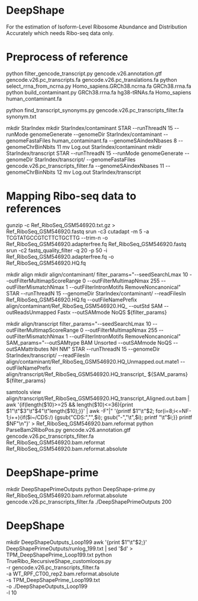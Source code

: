 # DeepShape
For the estimation of Isoform-Level Ribosome Abundance and Distribution Accurately which needs Ribo-seq data only.

# Preprocess of reference

python filter_gencode_transcript.py gencode.v26.annotation.gtf gencode.v26.pc_transcripts.fa gencode.v26.pc_translations.fa
python select_rrna_from_ncrna.py Homo_sapiens.GRCh38.ncrna.fa GRCh38.rrna.fa
python build_contaminant.py GRCh38.rrna.fa hg38-tRNAs.fa Homo_sapiens human_contaminant.fa

python find_transcript_synonyms.py gencode.v26.pc_transcripts_filter.fa synonym.txt

mkdir StarIndex
mkdir StarIndex/contaminant
STAR --runThreadN 15 --runMode genomeGenerate --genomeDir StarIndex/contaminant --genomeFastaFiles human_contaminant.fa --genomeSAindexNbases 8 --genomeChrBinNbits 11
mv Log.out StarIndex/contaminant
mkdir StarIndex/transcript
STAR --runThreadN 15 --runMode genomeGenerate --genomeDir StarIndex/transcript/ --genomeFastaFiles gencode.v26.pc_transcripts_filter.fa --genomeSAindexNbases 11 --genomeChrBinNbits 12
mv Log.out StarIndex/transcript

# Mapping Ribo-seq data to references

gunzip -c Ref_RiboSeq_GSM546920.txt.gz > Ref_RiboSeq_GSM546920.fastq
srun -c3 cutadapt -m 5 -a TCGTATGCCGTCTTCTGCTTG --trim-n -o Ref_RiboSeq_GSM546920.adapterfree.fq Ref_RiboSeq_GSM546920.fastq
srun -c2 fastq_quality_filter -q 20 -p 50 -i Ref_RiboSeq_GSM546920.adapterfree.fq -o Ref_RiboSeq_GSM546920.HQ.fq

mkdir align
mkdir align/contaminant/
filter_params="--seedSearchLmax 10 --outFilterMultimapScoreRange 0 --outFilterMultimapNmax 255 --outFilterMismatchNmax 1 --outFilterIntronMotifs RemoveNoncanonical"
STAR --runThreadN 15 --genomeDir StarIndex/contaminant/ --readFilesIn Ref_RiboSeq_GSM546920.HQ.fq --outFileNamePrefix align/contaminant/Ref_RiboSeq_GSM546920.HQ_ --outStd SAM --outReadsUnmapped Fastx --outSAMmode NoQS ${filter_params}

mkdir align/transcript
filter_params="--seedSearchLmax 10 --outFilterMultimapScoreRange 0 --outFilterMultimapNmax 255 --outFilterMismatchNmax 1 --outFilterIntronMotifs RemoveNoncanonical"
SAM_params="--outSAMtype BAM Unsorted --outSAMmode NoQS --outSAMattributes NH NM"
STAR --runThreadN 15 --genomeDir StarIndex/transcript/ --readFilesIn align/contaminant/Ref_RiboSeq_GSM546920.HQ_Unmapped.out.mate1 --outFileNamePrefix align/transcript/Ref_RiboSeq_GSM546920.HQ_transcript_ ${SAM_params} ${filter_params}

samtools view align/transcript/Ref_RiboSeq_GSM546920.HQ_transcript_Aligned.out.bam | awk '{if(length($10)>=25 && length($10)<=36){print $1"\t"$3"\t"$4"\t"length($10);}}' | awk -F"|" '{printf $1"\t"$2; for(i=8;i<=NF-1;i++){if($i~/CDS:/) {gsub("CDS:","",$i); gsub("-","\t",$i); printf "\t"$i;}} printf $NF"\n"}' > Ref_RiboSeq_GSM546920.bam.reformat
python ParseBam2RiboPos.py gencode.v26.annotation.gtf gencode.v26.pc_transcripts_filter.fa Ref_RiboSeq_GSM546920.bam.reformat Ref_RiboSeq_GSM546920.bam.reformat.absolute

# DeepShape-prime

mkdir DeepShapePrimeOutputs
python DeepShape-prime.py Ref_RiboSeq_GSM546920.bam.reformat.absolute gencode.v26.pc_transcripts_filter.fa ./DeepShapePrimeOutputs 200

# DeepShape

mkdir DeepShapeOutputs_Loop199
awk '{print $1"\t"$2;}' DeepShapePrimeOutputs/runlog_199.txt | sed '$d' > TPM_DeepShapePrime_Loop199.txt
python TrueRibo_RecursiveShape_customloops.py \
 -r gencode.v26.pc_transcripts_filter.fa \
 -a WT_RPF_CT00_rep2.bam.reformat.absolute \
 -s TPM_DeepShapePrime_Loop199.txt \
 -o ./DeepShapeOutputs_Loop199 \
 -l 10
